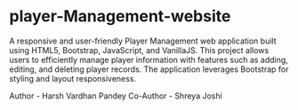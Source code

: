 # player-Management-website
A responsive and user-friendly Player Management web application built using HTML5, Bootstrap, JavaScript, and VanillaJS. This project allows users to efficiently manage player information with features such as adding, editing, and deleting player records. The application leverages Bootstrap for styling and layout responsiveness.

Author - Harsh Vardhan Pandey
Co-Author - Shreya Joshi
